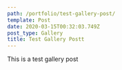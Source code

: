 ```yaml
---
path: /portfolio/test-gallery-post/
template: Post
date: 2020-03-15T00:32:03.749Z
post_type: Gallery
title: Test Gallery Postt
---
```

This is a test gallery post